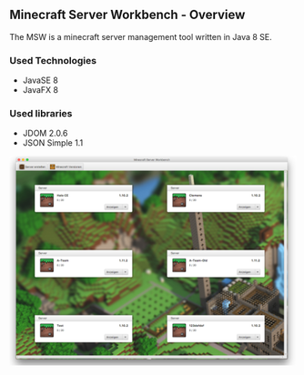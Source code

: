 ## Minecraft Server Workbench - Overview ##

The MSW is a minecraft server management tool written in Java 8 SE.

### Used Technologies ###

* JavaSE 8
* JavaFX 8

### Used libraries ###

* JDOM 2.0.6
* JSON Simple 1.1

![](https://github.com/laurence-trippen/Minecraft-Server-Workbench/blob/master/Showcase/msw.png?raw=true)
